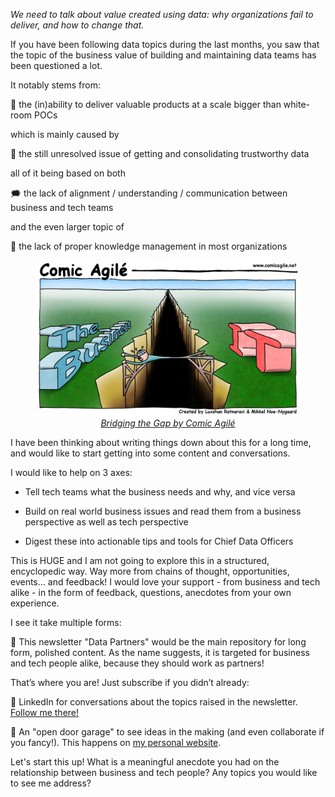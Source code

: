 _We need to talk about value created using data: why organizations fail to deliver, and how to change that._

If you have been following data topics during the last months, you saw that the topic of the business value of building and maintaining data teams has been questioned a lot.

It notably stems from:

🧪 the (in)ability to deliver valuable products at a scale bigger than white-room POCs

which is mainly caused by

💩 the still unresolved issue of getting and consolidating trustworthy data

all of it being based on both

🗯️ the lack of alignment / understanding / communication between business and tech teams

and the even larger topic of

📖 the lack of proper knowledge management in most organizations

<center><figure><img src="../images/business_it_gap.jpg" width=600 style="margin-bottom: 0px"><figcaption style="margin-top: 0px"><em><a href="https://www.comicagile.net/comic/bridging-the-gap/">Bridging the Gap by Comic Agilé</a></em></figcaption></figure></center>

I have been thinking about writing things down about this for a long time, and would like to start getting into some content and conversations.

I would like to help on 3 axes:

- Tell tech teams what the business needs and why, and vice versa
    
- Build on real world business issues and read them from a business perspective as well as tech perspective
    
- Digest these into actionable tips and tools for Chief Data Officers
    
This is HUGE and I am not going to explore this in a structured, encyclopedic way. Way more from chains of thought, opportunities, events... and feedback! I would love your support - from business and tech alike - in the form of feedback, questions, anecdotes from your own experience.

I see it take multiple forms:

📨 This newsletter "Data Partners" would be the main repository for long form, polished content. As the name suggests, it is targeted for business and tech people alike, because they should work as partners!

That’s where you are! Just subscribe if you didn’t already:

💬 LinkedIn for conversations about the topics raised in the newsletter. [Follow me there!](https://www.linkedin.com/in/gansanay/)

🔧 An "open door garage" to see ideas in the making (and even collaborate if you fancy!). This happens on [my personal website](https://gansanay.com/).

Let's start this up! What is a meaningful anecdote you had on the relationship between business and tech people? Any topics you would like to see me address?